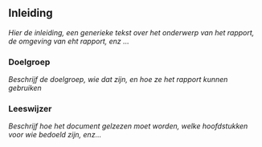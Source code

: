 ## Inleiding

*Hier de inleiding, een generieke tekst over het onderwerp van het rapport, de omgeving van eht rapport, enz ...* 

### Doelgroep

*Beschrijf de doelgroep, wie dat zijn, en hoe ze het rapport kunnen gebruiken*

### Leeswijzer

*Beschrijf hoe het document gelzezen moet worden, welke hoofdstukken voor wie bedoeld zijn, enz...*

